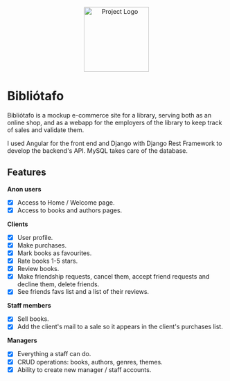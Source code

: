 <p align="center"><img src="./ANGULAR_FRONT/src/favicon.ico" alt="Project Logo" width="150px"></p>

<h1>Bibliótafo</h1>

Bibliótafo is a mockup e-commerce site for a library, serving both as an online shop, and as a webapp for the employers of the library to keep track of sales and validate them. 

I used Angular for the front end and Django with Django Rest Framework to develop the backend's API. MySQL takes care of the database.

## Features
<b>Anon users</b>

- [x] Access to Home / Welcome page.
- [x] Access to books and authors pages.

<b>Clients</b>

- [x] User profile.
- [x] Make purchases.
- [x] Mark books as favourites.
- [x] Rate books 1-5 stars.
- [x] Review books.
- [x] Make friendship requests, cancel them, accept friend requests and decline them, delete friends.
- [x] See friends favs list and a list of their reviews.

<b>Staff members</b>

- [x] Sell books.
- [x] Add the client's mail to a sale so it appears in the client's purchases list.

<b>Managers</b>

- [x] Everything a staff can do.
- [x] CRUD operations: books, authors, genres, themes.
- [x] Ability to create new manager / staff accounts.